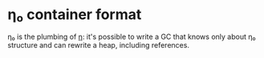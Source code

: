 # η₀ container format
η₀ is the plumbing of [η](eta.md): it's possible to write a GC that knows only about η₀ structure and can rewrite a heap, including references.
